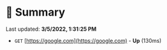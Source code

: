 # 📖 Summary
Last updated: **3/5/2022, 1:31:25 PM**

- `GET` [https://google.com](https://google.com) - **Up** (130ms)
